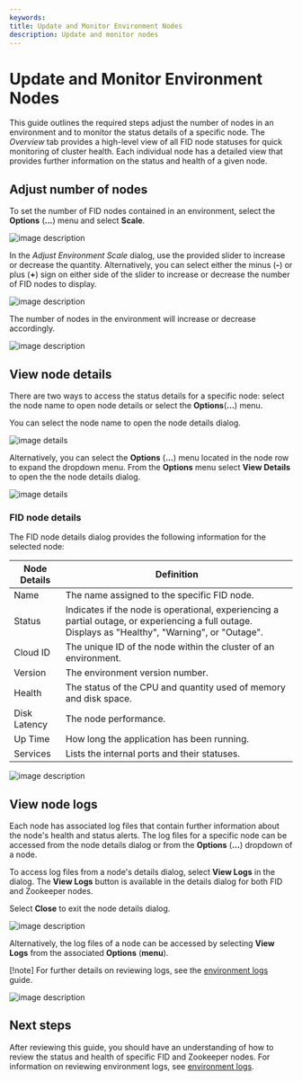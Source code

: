 ```yaml
---
keywords:
title: Update and Monitor Environment Nodes
description: Update and monitor nodes
---
```

# Update and Monitor Environment Nodes

This guide outlines the required steps adjust the number of nodes in an environment and to monitor the status details of a specific node. The *Overview* tab provides a high-level view of all FID node statuses for quick monitoring of cluster health. Each individual node has a detailed view that provides further information on the status and health of a given node.

## Adjust number of nodes

To set the number of FID nodes contained in an environment, select the **Options** (**...**) menu and select **Scale**.

![image description](images/select-scale.png)

In the *Adjust Environment Scale* dialog, use the provided slider to increase or decrease the quantity. Alternatively, you can select either the minus (**-**) or plus (**+**) sign on either side of the slider to increase or decrease the number of FID nodes to display.

![image description](images/adjust-scale.png)

The number of nodes in the environment will increase or decrease accordingly.

![image description](images/reduced-nodes.png)

## View node details

There are two ways to access the status details for a specific node: select the node name to open node details or select the **Options**(**...**) menu.

You can select the node name to open the node details dialog.

![image details](images/select-node-name.png)

Alternatively, you can select the **Options** (**...**) menu located in the node row to expand the dropdown menu. From the **Options** menu select **View Details** to open the the node details dialog.

![image details](images/options-view-details.png)

### FID node details

The FID node details dialog provides the following information for the selected node:

| Node Details | Definition |
| ------------ | ---------- |
| Name | The name assigned to the specific FID node. |
| Status | Indicates if the node is operational, experiencing a partial outage, or experiencing a full outage. Displays as "Healthy", "Warning", or "Outage". |
| Cloud ID | The unique ID of the node within the cluster of an environment. |
| Version | The environment version number. |
| Health | The status of the CPU and quantity used of memory and disk space. |
| Disk Latency | The node performance. |
| Up Time | How long the application has been running. |
| Services | Lists the internal ports and their statuses. |

![image description](images/node-details.png)

## View node logs

Each node has associated log files that contain further information about the node's health and status alerts. The log files for a specific node can be accessed from the node details dialog or from the **Options** (**...**) dropdown of a node.

To access log files from a node's details dialog, select **View Logs** in the dialog. The **View Logs** button is available in the details dialog for both FID and Zookeeper nodes.

Select **Close** to exit the node details dialog.

![image description](images/details-view-logs.png)

Alternatively, the log files of a node can be accessed by selecting **View Logs** from the associated **Options** (**menu**).

[!note] For further details on reviewing logs, see the [environment logs](../logging/environment-logs.md) guide.

![image description](images/options-view-logs.png)

## Next steps

After reviewing this guide, you should have an understanding of how to review the status and health of specific FID and Zookeeper nodes. For information on reviewing environment logs, see [environment logs](../logging/environment-logs.md).

